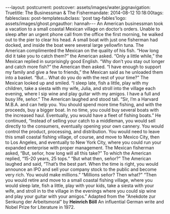 ---layout: postcurrent: postcover: assets/images/water.jpgnavigation: Truetitle: The Businessman & The Fishermandate: 2014-08-12 10:18:00tags: fablesclass: post-templatesubclass: 'post tag-fables'logo: assets/images/ghost.pngauthor: hannah---
An American businessman took a vacation to a small coastal Mexican village on doctor’s orders. Unable to sleep after an urgent phone call from the office the first morning, he walked out to the pier to clear his head. A small boat with just one fisherman had docked, and inside the boat were several large yellowfin tuna. The American complimented the Mexican on the quality of his fish.
“How long did it take you to catch them?” the American asked.
“Only a little while,” the Mexican replied in surprisingly good English.
“Why don’t you stay out longer and catch more fish?” the American then asked.
“I have enough to support my family and give a few to friends,” the Mexican said as he unloaded them into a basket.
“But… What do you do with the rest of your time?”
The Mexican looked up and smiled. “I sleep late, fish a little, play with my children, take a siesta with my wife, Julia, and stroll into the village each evening, where I sip wine and play guitar with my amigos. I have a full and busy life, señor.”
The American laughed and stood tall. “Sir, I’m a Harvard M.B.A. and can help you. You should spend more time fishing, and with the proceeds, buy a bigger boat. In no time, you could buy several boats with the increased haul. Eventually, you would have a fleet of fishing boats.”
He continued, “Instead of selling your catch to a middleman, you would sell directly to the consumers, eventually opening your own cannery. You would control the product, processing, and distribution. You would need to leave this small coastal fishing village, of course, and move to Mexico City, then to Los Angeles, and eventually to New York City, where you could run your expanded enterprise with proper management.
The Mexican fisherman asked, “But, señor, how long will all this take?”
To which the American replied, “15-20 years, 25 tops.”
“But what then, señor?”
The American laughed and said, “That’s the best part. When the time is right, you would announce an IPO and sell your company stock to the public and become very rich. You would make millions.”
“Millions señor? Then what?"
“Then you would retire and move to a small coastal fishing village, where you would sleep late, fish a little, play with your kids, take a siesta with your wife, and stroll in to the village in the evenings where you could sip wine and play your guitar with your amigos.”
Adapted from the "Anekdote zur Senkung der Arbeitsmoral" by **Heinrich Böll**
An influential German write and Nobel Prize for Literature in 1972.
